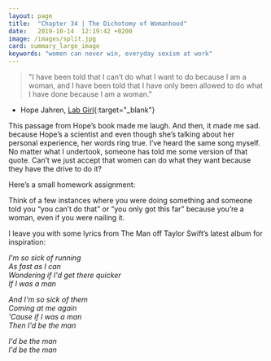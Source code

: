 ```yaml
---
layout: page
title:  "Chapter 34 | The Dichotomy of Womanhood"
date:   2019-10-14  12:19:42 +0200
image: /images/split.jpg
card: summary_large_image
keywords: "women can never win, everyday sexism at work"
---
```

>"I have been told that I can’t do what I want to do because I am a woman, and I have been told that I have only been allowed to do what I have done because I am a woman."
- Hope Jahren, [Lab Girl](https://www.goodreads.com/book/show/25733983-lab-girl){:target="_blank"}

This passage from Hope’s book made me laugh. And then, it made me sad. because Hope’s a scientist and even though she’s talking about her personal experience, her words ring true. I’ve heard the same song myself. No matter what I undertook, someone has told me some version of that quote. Can’t we just accept that women can do what they want because they have the drive to do it?

Here’s a small homework assignment:

Think of a few instances where you were doing something and someone told you “you can’t do that” or “you only got this far” because you’re a woman, even if you were nailing it. 
 
I leave you with some lyrics from The Man off Taylor Swift’s latest album for inspiration:

*I'm so sick of running  
As fast as I can  
Wondering if I'd get there quicker  
If I was a man*

*And I'm so sick of them  
Coming at me again  
'Cause if I was a man  
Then I'd be the man*

*I'd be the man  
I'd be the man*
